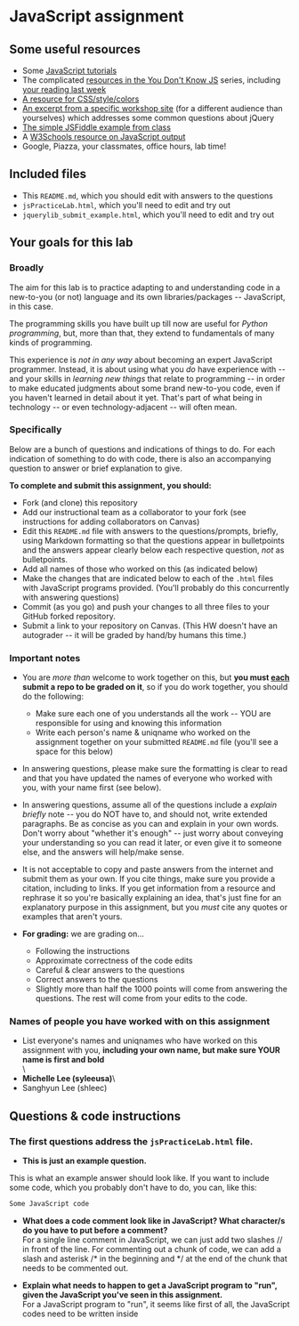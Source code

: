 # JavaScript assignment

## Some useful resources
* Some [JavaScript tutorials](https://www.htmldog.com/guides/javascript/)
* The complicated [resources in the You Don't Know JS](https://github.com/getify/You-Dont-Know-JS) series, including [your reading last week](https://github.com/getify/You-Dont-Know-JS/blob/master/up%20%26%20going/ch2.md)
* [A resource for CSS/style/colors](https://htmlcolorcodes.com/)  
* [An excerpt from a specific workshop site](https://witny-summer-guild-2018.github.io/day_4_exercise_2.html) (for a different audience than yourselves) which addresses some common questions about jQuery
* [The simple JSFiddle example from class](https://jsfiddle.net/2of65j8q/)
* A [W3Schools resource on JavaScript output](https://www.w3schools.com/js/js_output.asp)
* Google, Piazza, your classmates, office hours, lab time!

## Included files
* This `README.md`, which you should edit with answers to the questions
* `jsPracticeLab.html`, which you'll need to edit and try out
* `jquerylib_submit_example.html`, which you'll need to edit and try out

## Your goals for this lab

### Broadly
The aim for this lab is to practice adapting to and understanding code in a new-to-you (or not) language and its own libraries/packages -- JavaScript, in this case.

The programming skills you have built up till now are useful for *Python programming*, but, more than that, they extend to fundamentals of many kinds of programming.

This experience is *not in any way* about becoming an expert JavaScript programmer. Instead, it is about using what you *do* have experience with -- and your skills in *learning new things* that relate to programming -- in order to make educated judgments about some brand new-to-you code, even if you haven't learned in detail about it yet. That's part of what being in technology -- or even technology-adjacent -- will often mean.

### Specifically

Below are a bunch of questions and indications of things to do. For each indication of something to do with code, there is also an accompanying question to answer or brief explanation to give.

**To complete and submit this assignment, you should:**

* Fork (and clone) this repository
* Add our instructional team as a collaborator to your fork (see instructions for adding collaborators on Canvas)
* Edit this `README.md` file with answers to the questions/prompts, briefly, using Markdown formatting so that the questions appear in bulletpoints and the answers appear clearly below each respective question, *not* as bulletpoints.
* Add all names of those who worked on this (as indicated below)
* Make the changes that are indicated below to each of the `.html` files with JavaScript programs provided. (You'll probably do this concurrently with answering questions)
* Commit (as you go) and push your changes to all three files to your GitHub forked repository.
* Submit a link to your repository on Canvas. (This HW doesn't have an autograder -- it will be graded by hand/by humans this time.)

### Important notes
* You are *more than* welcome to work together on this, but **you must <u>each</u> submit a repo to be graded on it**, so if you do work together, you should do the following:
	* Make sure each one of you understands all the work -- YOU are responsible for using and knowing this information
	* Write each person's name & uniqname who worked on the assignment together on your submitted `README.md` file (you'll see a space for this below)

* In answering questions, please make sure the formatting is clear to read and that you have updated the names of everyone who worked with you, with your name first (see below).

* In answering questions, assume all of the questions include a *explain briefly* note -- you do NOT have to, and should not, write extended paragraphs. Be as concise as you can and explain in your own words. Don't worry about "whether it's enough" -- just worry about conveying your understanding so you can read it later, or even give it to someone else, and the answers will help/make sense.

* It is not acceptable to copy and paste answers from the internet and submit them as your own. If you cite things, make sure you provide a citation, including to links. If you get information from a resource and rephrase it so you're basically explaining an idea, that's just fine for an explanatory purpose in this assignment, but you *must* cite any quotes or examples that aren't yours.

* **For grading:** we are grading on...
	* Following the instructions
	* Approximate correctness of the code edits
	* Careful & clear answers to the questions
	* Correct answers to the questions
	* Slightly more than half the 1000 points will come from answering the questions. The rest will come from your edits to the code.

### Names of people you have worked with on this assignment
* List everyone's names and uniqnames who have worked on this assignment with you, **including your own name, but make sure YOUR name is first and bold**\
\
* **Michelle Lee (syleeusa)**\
* Sanghyun Lee (shleec)

## Questions & code instructions

### The first questions address the `jsPracticeLab.html` file.

* **This is just an example question.**

This is what an example answer should look like. If you want to include some code, which you probably don't have to do, you can, like this:

```js
Some JavaScript code
```

* **What does a code comment look like in JavaScript? What character/s do you have to put before a comment?**\
For a single line comment in JavaScript, we can just add two slashes // in front of the line. For commenting out a chunk of code, we can add a slash and asterisk /* in the beginning and */ at the end of the chunk that needs to be commented out.

* **Explain what needs to happen to get a JavaScript program to "run", given the JavaScript you've seen in this assignment.**\
For a JavaScript program to "run", it seems like first of all, the JavaScript codes need to be written inside <script> tags. In addition, functions and events are needed, as well as a browser to see how the program is being run.

* **What functions in JavaScript seem to be similar in function to the `print` function in Python? (There are two.) Why might you use one and not the other? Explain briefly.**\
The two functions that seem to be similar to the 'print' function in Python are 'alert' and 'console.log'. The 'alert' function brings up a pop-up box that displays right on the page when it's loaded, so users can see it. The 'console.log', however, does not show up to the front-end users as it displays on the console, a developer tool helpful for developers.

* **What code would have to comment out to get rid of the pop-up box when you load the page? (Related to the last question.) Do that in the code file, and then, add code so that a text box will appear that contains the current date and time! *HINT:* Look through the rest of the code first...**\
'alert("hello");' has to be commented out to get rid of the pop-up box when the page is loaded.

* **How can you put your own name at the top where it currently says "A name"? Explain very briefly how to do so, and replace `A name` in the web page with your own name.**\
The h1 tags are used for the title of the page. So we select that using the querySelector, and change the inner HTML of it to replace what's in the HTML tag to "Michelle".

* **What does the word `document` represent in this code? Explain briefly.**\
The 'document' object represents the HTML document that is displayed in the window.

* **What is happening in line 12 (
		`document.querySelector('#items').innerHTML = document.getElementsByTagName('li').length`
)? Explain, briefly (<= 2 sentences).**\
It's getting the length of all the list items (li) in the document - there are 9 of them - and showing that number where the id is "items", which is next to the sentence "The number of list items for this page: ".

* **What color would the background of this page be <u>if there were no JavaScript in this page</u>?**\
The color of the background of this page would be white without JavaScript.

* **Why are there a couple of gray boxes on the screen with a different colored border? How could you edit this code to make them a different color? Explain briefly. Then edit the code to make those boxes some shade of blue, of your choosing.**\
The boxes are gray because the 'background-color' is set for the paragraph tags in the style tags, meaning css is taking some action. In order to make this into a different color, the color hex code just needs to be changed.

* **Edit the code so that, if you highlight `McGill University` and copy it, you see the text `O Canada` near the bottom of the page. Briefly explain why you made the edits that you did -- how did you know/figure out what to do?**


* **In the original code, when you click the button that says `Wow`, you see a text box! Wow. Explain briefly in your own words why the following code causes that to happen:**

```js
function handleClick(){
	alert("hello");
}
```
**and**

```js
<button onclick=handleClick() id="wow-button">Wow</button>
```

Using HTML, a button was created with the text "Wow" on it. When the button is clicked, a text box containing "hello" appears. This is because the javascript function handleClick allows the alert to show up (which is similar to the 'print' function in python, as mentioned previously).


* **Knowing what you learned from the previous question, add code/markup to the `jsPracticeLab.html` file *so that* there is a button with the text `Spring Equinox 2019` on it somewhere on the page, and when that button is clicked, a text box containing the text `March 20, 2019` appears. (There's no function -- that I am aware of -- to automatically get this info, you've got to type it yourself.)**


### The next few questions address the `jquerylib_submit_example.html` file.

* **Check out the file `jquerylib_submit_example.html`. This is an example of code that uses a package called `jQuery` (and this will need you to have an internet connection to run it properly, although the other file does not). Check out resources above for more on jQuery!**

* **When you enter input that isn't valid, you see an error that is red. Why is the error in red? Why is the response for valid inputs blue?**\
The error is in red and the valid inputs are in blue because using the style tags, css was used to specify the colors for instances that are errors and "good" inputs.

* **What is this line `var regex = /^[a-zA-Z]+$/;` helping with? And if you googled something to figure that out, what did you google, and what, briefly, did you learn? (If you didn't need to google, you can leave that out, but explain briefly what that line is helping the program do, anyway.)**\
The text to the right of the equation shows regular expression. The line helps to check if the input includes only smallcase and uppercase letters and not anything else, such as numbers, punctuations, etc.

* **What's different about the syntax of conditional statements in JavaScript, compared to Python?**\
In python, indentations are primarily used in order to distinguish between the if/else statements. In JavaScript, looks like it uses brackets and parentheses - the condition is put into parentheses, and the execution is put into the squiggly brackets.

* **What do you think the `10000` refers to in the code `.fadeOut(10000)`?**\
I think it has to do with the duration that the text is shown on the browser in milliseconds. 

* **What do you think is going on with the following code at the beginning of the program? Note that the most important thing to do for answering this question is to be thoughtful and clear, not to be absolutely correct:**

```js
$(document).ready(function(){
    $("form").submit(function(event){
```


* **Add some code to the `jquerylib_submit_example.html` file so that, if the input is valid and is specifically the text `hello`, rather than the visible output being `Nice!` in blue, the visible output should be `Hello to you too!`, also in blue, just like `Nice!` is.**
	* *HINT:* You'll have to make some changes to the conditional statement, and possibly look up some JavaScript conditional syntax. You'll also need to look carefully at what generates visible output right now.
